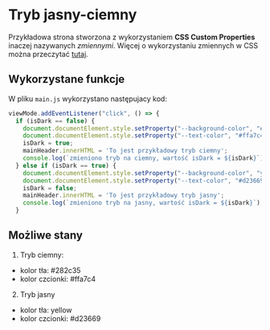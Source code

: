 # Tryb jasny-ciemny

Przykładowa strona stworzona z wykorzystaniem **CSS Custom Properties** inaczej nazywanych *zmiennymi*.
Więcej o wykorzystaniu zmiennych w CSS można przeczytać [tutaj](https://developer.mozilla.org/en-US/docs/Web/CSS/--*).

## Wykorzystane funkcje
W pliku `main.js` wykorzystano następujacy kod:
```javascript
viewMode.addEventListener("click", () => {
  if (isDark == false) {
    document.documentElement.style.setProperty("--background-color", "#282c35");
    document.documentElement.style.setProperty("--text-color", "#ffa7c4");
    isDark = true;
    mainHeader.innerHTML = 'To jest przykładowy tryb ciemny';
    console.log(`zmieniono tryb na ciemny, wartość isDark = ${isDark}`);
  } else if (isDark == true) {
    document.documentElement.style.setProperty("--background-color", "yellow");
    document.documentElement.style.setProperty("--text-color", "#d23669");
    isDark = false;
    mainHeader.innerHTML = 'To jest przykładowy tryb jasny';
    console.log(`zmieniono tryb na jasny, wartość isDark = ${isDark}`);
  }
```

## Możliwe stany 

1. Tryb ciemny:
- kolor tła: #282c35
- kolor czcionki: #ffa7c4

2. Tryb jasny
- kolor tła: yellow
- kolor czcionki: #d23669
